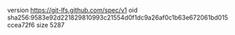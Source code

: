 version https://git-lfs.github.com/spec/v1
oid sha256:9583e92d221829810993c21554d0f1dc9a26af0c1b63e672061bd015ccea72f6
size 5287
